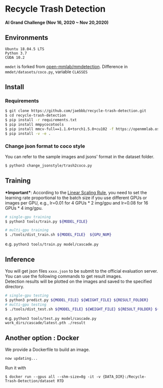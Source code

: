 # Recycle Trash Detection
**AI Grand Challenge (Nov 16, 2020  ~ Nov 20,2020)**  

## Environments
```
Ubuntu 18.04.5 LTS   
Python 3.7  
CUDA 10.2  
```
`mmdet` is forked from [open-mmlab/mmdetection](https://github.com/open-mmlab/mmdetection). Difference in `mmdet/datasets/coco.py`, variable `CLASSES`


## Install  
### Requirements  
```bash
$ git clone https://github.com/jaebbb/recycle-trash-detection.git
$ cd recycle-trash-detection
$ pip install -r requirements.txt
$ pip install mmpycocotools
$ pip install mmcv-full==1.1.6+torch1.5.0+cu102 -f https://openmmlab.oss-accelerate.aliyuncs.com/mmcv/dist/index.html --use-deprecated=legacy-resolver
$ pip install -v -e .
```
### Change json format to coco style
You can refer to the sample images and jsons' format in the dataset folder.  
```bash
$ python3 change_jsonstyle/trash2coco.py
```  

## Training    
**\*Important\***: According to the [Linear Scaling Rule](https://arxiv.org/abs/1706.02677), you need to set the learning rate proportional to the batch size if you use different GPUs or images per GPU, e.g., lr=0.01 for 4 GPUs * 2 img/gpu and lr=0.08 for 16 GPUs * 4 img/gpu.  

```bash
# single-gpu training
$ python3 tools/train.py ${MODEL_FILE}   

# multi-gpu training  
$ ./tools/dist_train.sh ${MODEL_FILE}  ${GPU_NUM}  
```    
e.g. `python3 tools/train.py model/cascade.py`

## Inference  
You will get json files `xxxx.json` to be submit to the official evaluation server.  
You can use the following commands to get result images.  
Detection results will be plotted on the images and saved to the specified directory.  
```bash
# single-gpu testing
$ python3 predict.py ${MODEL_FILE} ${WEIGHT_FILE} ${RESULT_FOLDER}
# multi-gpu testing
$ ./tools/dist_test.sh ${MODEL_FILE} ${WEIGHT_FILE} ${RESULT_FOLDER} ${GPU_NUM}

```
e.g. `python3 tools/test.py model/cascade.py work_dirs/cascade/latest.pth ./result`

## Another option : Docker  
We provide a Dockerfile to build an image.  
```bash
now updating...
```  
Run it with  
```
$ docker run --gpus all --shm-size=8g -it -v {DATA_DIR}:/Recycle-Trash-Detection/dataset RTD
```

